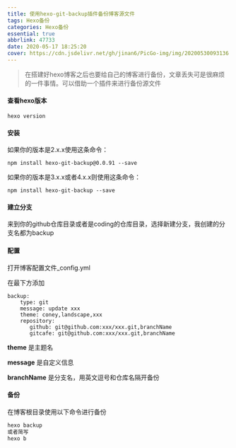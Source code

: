 ```yaml
---
title: 使用hexo-git-backup插件备份博客源文件
tags: Hexo备份
categories: Hexo备份
essential: true
abbrlink: 47733
date: 2020-05-17 18:25:20
cover: https://cdn.jsdelivr.net/gh/jinan6/PicGo-img/img/20200530093136.jpeg
---
```


> 在搭建好hexo博客之后也要给自己的博客进行备份，文章丢失可是很麻烦的一件事情。可以借助一个插件来进行备份源文件
>

#### 查看hexo版本

````javas
hexo version
````

#### 安装

如果你的版本是2.x.x使用这条命令：

````javas
npm install hexo-git-backup@0.0.91 --save
````

如果你的版本是3.x.x或者4.x.x则使用这条命令：

````javas
npm install hexo-git-backup --save
````

#### 建立分支

来到你的github仓库目录或者是coding的仓库目录，选择新建分支，我创建的分支名都为backup

#### 配置

打开博客配置文件_config.yml

在最下方添加

````javas
backup:
    type: git
    message: update xxx
    theme: coney,landscape,xxx
    repository:
       github: git@github.com:xxx/xxx.git,branchName
       gitcafe: git@github.com:xxx/xxx.git,branchName

````

**theme** 是主题名

**message** 是自定义信息

**branchName** 是分支名，用英文逗号和仓库名隔开备份

#### 备份

在博客根目录使用以下命令进行备份

````javascript
hexo backup
或者简写
hexo b
````

